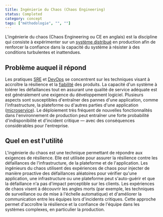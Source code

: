 ```yaml
---
title: Ingénierie du Chaos (Chaos Engineering)
status: Completed
category: concept
tags: ["méthodologie", "", ""]
---
```


L'ingénierie du chaos (Chaos Engineering ou CE en anglais) est la discipline qui consiste à expérimenter sur un [système distribué](/fr/distributed-systems/) en production
afin de renforcer la confiance dans la capacité du système à résister à des conditions turbulentes et inattendues.

## Problème auquel il répond

Les pratiques [SRE](/fr/site-reliability-engineering/) et [DevOps](/fr/devops/) se concentrent sur
les techniques visant à accroître la résilience et la [fiabilité](/fr/reliability/) des produits.
La capacité d'un système à tolérer les défaillances tout en assurant une qualité de service adéquate est
est généralement une exigence du développement logiciel.
Plusieurs aspects sont susceptibles d'entraîner des pannes d'une application,
comme l'infrastructure, la plateforme ou d'autres parties d'une application ([microservice](/fr/microservices/)).
Le déploiement très fréquent de nouvelles fonctionnalités dans l'environnement de production
peut entraîner une forte probabilité d'indisponibilité et d'incident critique
— avec des conséquences considérables pour l'entreprise.

## Quel en est l'utilité

L'ingénierie du chaos est une technique permettant de répondre aux exigences de résilience.
Elle est utilisée pour assurer la résilience contre les défaillances de l'infrastructure, de la plateforme et de l'application.
Les ingénieurs du chaos utilisent des expériences de chaos pour injecter de manière proactive des défaillances aléatoires
pour vérifier qu'une application, une infrastructure ou une plateforme peut s'auto-guérir et que la défaillance n'a pas d'impact perceptible sur les clients.
Les expériences de chaos visent à découvrir les angles morts
(par exemple, les techniques de surveillance ou de mise à l'échelle automatique) et d'améliorer la communication entre les équipes lors d'incidents critiques.
Cette approche permet d'accroître la résilience et la confiance de l'équipe dans les systèmes complexes, en particulier la production.
